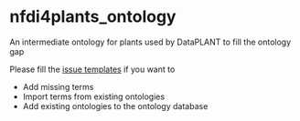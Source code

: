 # nfdi4plants_ontology

An intermediate ontology for plants used by DataPLANT to fill the ontology gap

Please fill the [issue templates](https://github.com/nfdi4plants/nfdi4plants_ontoloy/issues/new/choose) if you want to

- Add missing terms
- Import terms from existing ontologies
- Add existing ontologies to the ontology database
